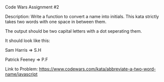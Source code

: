 Code Wars Assignment #2 

Description: 
Write a function to convert a name into initials. This kata strictly takes two words with one space in between them.

The output should be two capital letters with a dot seperating them.

It should look like this:

Sam Harris => S.H

Patrick Feeney => P.F

Link to Problem: https://www.codewars.com/kata/abbreviate-a-two-word-name/javascript 